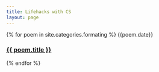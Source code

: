 ```yaml
---
title: Lifehacks with CS
layout: page
---
```


{% for poem in site.categories.formating %}
  {{poem.date}}
  <h3><a href="{{ poem.url | relative_url }}">{{ poem.title }}</a></h3>
{% endfor %}

